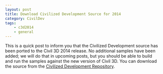 ```yaml
---
layout: post
title: Download Civilized Development Source for 2014
category: CivilDev
tags:
    - c3d2014
    - general
---
```


This is a quick post to inform you that the Civilized Development source has 
been ported to the Civil 3D 2014 release. No additional samples have been added; 
we will do that in upcoming posts, but you should be able to build and run the 
samples against the new version of Civil 3D. You can download the source from 
the [Civilized Development Repository](https://bitbucket.org/IsaacRodriguez/civilizeddevelopment).
